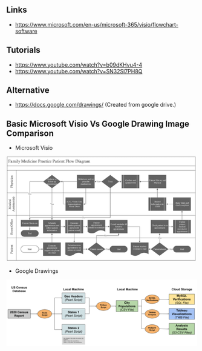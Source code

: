 ## Links
- https://www.microsoft.com/en-us/microsoft-365/visio/flowchart-software

## Tutorials
- https://www.youtube.com/watch?v=b09dKHvu4-4
- https://www.youtube.com/watch?v=SN32Sl7PH8Q

## Alternative
- https://docs.google.com/drawings/ (Created from google drive.)

## Basic Microsoft Visio Vs Google Drawing Image Comparison
- Microsoft Visio


![Microsoft Visio](https://github.com/JordiIctech/Guidelines-and-Tutorials/blob/main/Images/microsoft%20visio.png?raw=true)

- Google Drawings

![Google Drawings](https://github.com/JordiIctech/Guidelines-and-Tutorials/blob/main/Images/US%20Census%20Data%20Map.png?raw=true)


